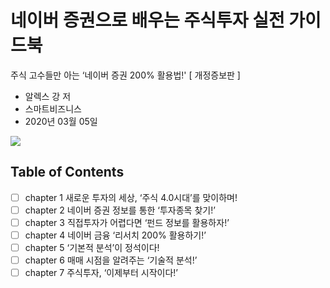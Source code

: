 # 네이버 증권으로 배우는 주식투자 실전 가이드북

주식 고수들만 아는 ‘네이버 증권 200% 활용법!' [ 개정증보판 ]

* 알렉스 강 저 
* 스마트비즈니스
* 2020년 03월 05일

<img src="http://image.yes24.com/goods/89326504/400x0"/>

## Table of Contents

- [ ] chapter 1 새로운 투자의 세상, ‘주식 4.0시대’를 맞이하며!
- [ ] chapter 2 네이버 증권 정보를 통한 ‘투자종목 찾기!’
- [ ] chapter 3 직접투자가 어렵다면 ‘펀드 정보를 활용하자!’
- [ ] chapter 4 네이버 금융 ‘리서치 200% 활용하기!’
- [ ] chapter 5 ‘기본적 분석’이 정석이다!
- [ ] chapter 6 매매 시점을 알려주는 ‘기술적 분석!’
- [ ] chapter 7 주식투자, ‘이제부터 시작이다!’
